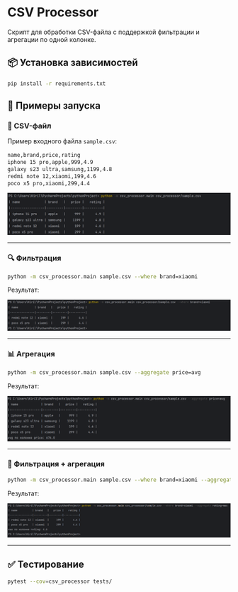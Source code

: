 # CSV Processor

Скрипт для обработки CSV-файла с поддержкой фильтрации и агрегации по одной колонке.

## 📦 Установка зависимостей

```bash
pip install -r requirements.txt
```

## 🚀 Примеры запуска

### 📄 CSV-файл

Пример входного файла `sample.csv`:

```csv
name,brand,price,rating
iphone 15 pro,apple,999,4.9
galaxy s23 ultra,samsung,1199,4.8
redmi note 12,xiaomi,199,4.6
poco x5 pro,xiaomi,299,4.4
```

![Sample CSV](Screenshots/Sample_cvs.png)

---

### 🔍 Фильтрация

```bash
python -m csv_processor.main sample.csv --where brand=xiaomi
```

Результат:

![Where](Screenshots/Where.png)

---

### 📊 Агрегация

```bash
python -m csv_processor.main sample.csv --aggregate price=avg
```

Результат:

![Aggregate](Screenshots/Aggregate.png)

---

### 🔀 Фильтрация + агрегация

```bash
python -m csv_processor.main sample.csv --where brand=xiaomi --aggregate rating=max
```

Результат:

![Combined](Screenshots/Combined_where_and_aggrigate.png)

---

## ✅ Тестирование

```bash
pytest --cov=csv_processor tests/
```